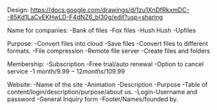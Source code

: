 Design: https://docs.google.com/drawings/d/1zu1XnDfRkxmDC--85Kd1LaCvEKHwLD-F4dNZ6_bl30g/edit?usp=sharing

Name for companies:
-Bank of files
-Fox files
-Hush Hush
-Upfiles

Purpose:
-Convert files into cloud
-Save files
-Convert files to different formats.
-File compression 
-Remote file server
-Create files and folders

Membership:
-Subscription
-Free trial/auto renewal
-Option to cancel service
-1 month/$9.99
-12 months/$109.99

Website:
-Name of the site
-Animation
-Description
-Purpose
-Table of content/login/description/purpose/about us.
-Login-Username and password
-General Inquiry form
-Footer/Names/founded by.
